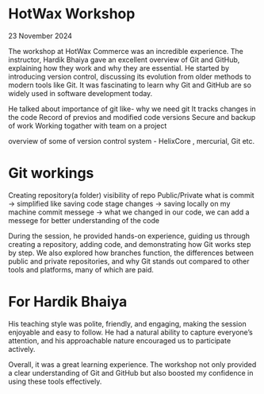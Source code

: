 # HotWax Workshop  

23 November 2024  

The workshop at HotWax Commerce was an incredible experience. The instructor, Hardik Bhaiya gave an excellent overview of Git and GitHub, explaining how they work and why they are essential.
He started by introducing version control, discussing its evolution from older methods to modern tools like Git. It was fascinating to learn why Git and GitHub are so widely used in software development today.  

He talked about importance of git like-
why we need git
It tracks changes in the code
Record of previos and modified code versions
Secure and backup of work
Working togather with team on a project

overview of some of version control system -
HelixCore , mercurial, Git etc.

# Git workings
Creating repository(a folder)
visibility of repo Public/Private 
what is commit -> simplified like saving code 
stage changes  -> saving locally on my machine
commit messege -> what we changed in our code, we can add a messege for better understanding of the code

During the session, he provided hands-on experience, guiding us through creating a repository, adding code, and demonstrating how Git works step by step. 
We also explored how branches function, the differences between public and private repositories, and why Git stands out compared to other tools and platforms, many of which are paid.  


# For Hardik Bhaiya
His teaching style was polite, friendly, and engaging, making the session enjoyable and easy to follow. He had a natural ability to capture everyone’s attention, and his approachable nature encouraged us to participate actively.  

Overall, it was a great learning experience. The workshop not only provided a clear understanding of Git and GitHub but also boosted my confidence in using these tools effectively.  
